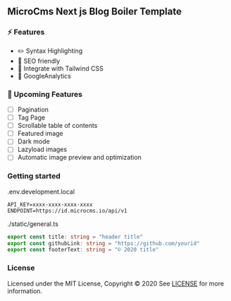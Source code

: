 ## MicroCms Next js Blog Boiler Template

### ⚡️ Features
- ✏️ Syntax Highlighting
- 🦊 SEO friendly
- 🎨 Integrate with Tailwind CSS
- 🤖 GoogleAnalytics

### 🚀 Upcoming Features
- [ ] Pagination
- [ ] Tag Page
- [ ] Scrollable table of contents
- [ ] Featured image
- [ ] Dark mode
- [ ] Lazyload images
- [ ] Automatic image preview and optimization

### Getting started

.env.development.local
```
API_KEY=xxxx-xxxx-xxxx-xxxx
ENDPOINT=https://id.microcms.io/api/v1 
```

./static/general.ts
```typescript
export const title: string = "header title"
export const githubLink: string = "https://github.com/yourid"
export const footerText: string = "© 2020 title"
```

### License
Licensed under the MIT License, Copyright © 2020
See [LICENSE](https://github.com/kawa1214/micro-cms-nextjs-blog-boiler-template/blob/main/LICENSE) for more information.
